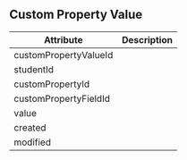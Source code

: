 ## Custom Property Value

Attribute | Description
--- | ---
customPropertyValueId | 
studentId | 
customPropertyId | 
customPropertyFieldId | 
value | 
created | 
modified | 